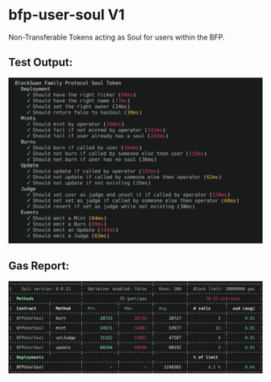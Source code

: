 # bfp-user-soul V1

Non-Transferable Tokens acting as Soul for users within the BFP.

## Test Output:

![!test-report](./img/test-report.png)

## Gas Report:

![!test-report](./img/gas-report.png)
